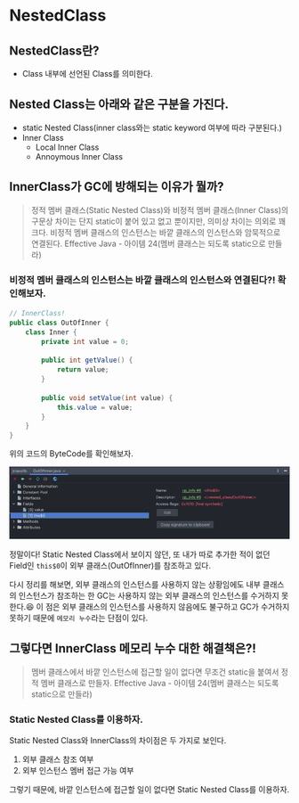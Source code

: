 # NestedClass

## NestedClass란?
* Class 내부에 선언된 Class를 의미한다.

## Nested Class는 아래와 같은 구분을 가진다.
  * static Nested Class(inner class와는 static keyword 여부에 따라 구분된다.)
  * Inner Class
    * Local Inner Class
    * Annoymous Inner Class


## InnerClass가 GC에 방해되는 이유가 뭘까?

> 정적 멤버 클래스(Static Nested Class)와 비정적 멤버 클래스(Inner Class)의 구문상 차이는 단지 static이 붙어 있고 없고 뿐이지만, 의미상 차이는 의외로 꽤 크다. 
> 비정적 멤버 클래스의 인스턴스는 바깥 클래스의 인스턴스와 암묵적으로 연결된다.
    Effective Java - 아이템 24(멤버 클래스는 되도록 static으로 만들라)

### 비정적 멤버 클래스의 인스턴스는 바깥 클래스의 인스턴스와 연결된다?! 확인해보자.
```java
// InnerClass!
public class OutOfInner {
	class Inner {
		private int value = 0;
		
		public int getValue() {
			return value;
		}
		
		public void setValue(int value) {
			this.value = value;
		}
	}
}
```
위의 코드의 ByteCode를 확인해보자.

![img.png](reference_check.png)

정말이다! Static Nested Class에서 보이지 않던, 또 내가 따로 추가한 적이 없던 Field인 `this$0`이 외부 클래스(OutOfInner)를 참조하고 있다.

다시 정리를 해보면, 외부 클래스의 인스턴스를 사용하지 않는 상황임에도 내부 클래스의 인스턴스가 참조하는 한 GC는 사용하지 않는 외부 클래스의 인스턴스를 수거하지 못한다.😆
이 점은 외부 클래스의 인스턴스를 사용하지 않음에도 불구하고 GC가 수거하지 못하기 때문에 `메모리 누수`라는 단점이 있다.


## 그렇다면 InnerClass 메모리 누수 대한 해결책은?!

> 멤버 클래스에서 바깥 인스턴스에 접근할 일이 없다면 무조건 static을 붙여서 정적 멤버 클래스로 만들자. 
> Effective Java - 아이템 24(멤버 클래스는 되도록 static으로 만들라)

### Static Nested Class를 이용하자.
Static Nested Class와 InnerClass의 차이점은 두 가지로 보인다.

1. 외부 클래스 참조 여부
2. 외부 인스턴스 멤버 접근 가능 여부

그렇기 때문에, 바깥 인스턴스에 접근할 일이 없다면 Static Nested Class를 이용하자.














